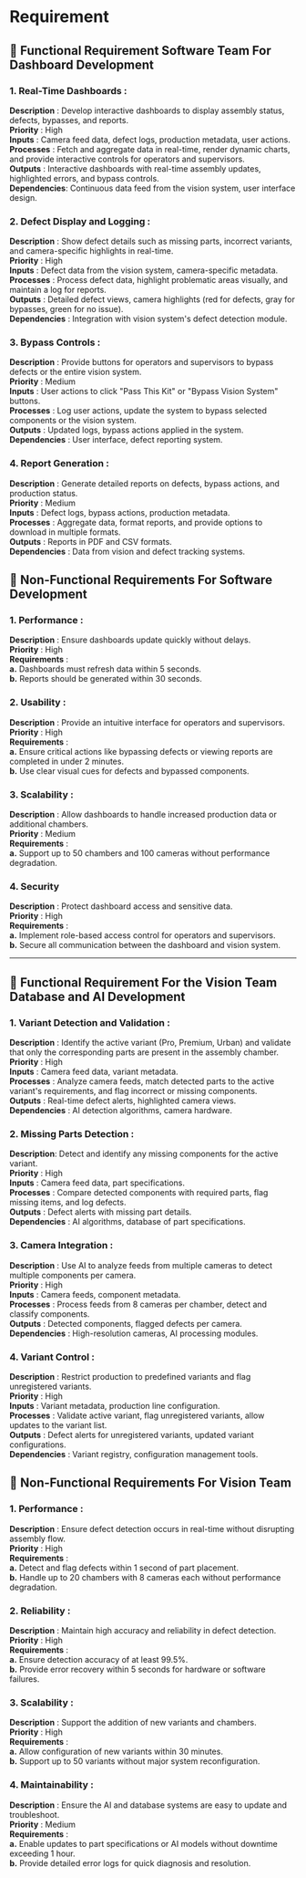 # **Requirement**
## 📝 **Functional Requirement Software Team For Dashboard Development**
### **1. Real-Time Dashboards** :
**Description** : Develop interactive dashboards to display assembly status, defects, bypasses, and reports.                
**Priority** : High             
**Inputs** : Camera feed data, defect logs, production metadata, user actions.              
**Processes** : Fetch and aggregate data in real-time, render dynamic charts, and provide interactive controls for operators and supervisors.           
**Outputs** : Interactive dashboards with real-time assembly updates, highlighted errors, and bypass controls.              
**Dependencies**: Continuous data feed from the vision system, user interface design.           

### **2. Defect Display and Logging** :
**Description** : Show defect details such as missing parts, incorrect variants, and camera-specific highlights in real-time.        
**Priority** : High          
**Inputs** : Defect data from the vision system, camera-specific metadata.       
**Processes** : Process defect data, highlight problematic areas visually, and maintain a log for reports.                      
**Outputs** : Detailed defect views, camera highlights (red for defects, gray for bypasses, green for no issue).                
**Dependencies** : Integration with vision system's defect detection module.

### **3. Bypass Controls** :    
**Description** : Provide buttons for operators and supervisors to bypass defects or the entire vision system.      
**Priority** : Medium           
**Inputs** : User actions to click "Pass This Kit" or "Bypass Vision System" buttons.           
**Processes** : Log user actions, update the system to bypass selected components or the vision system.             
**Outputs** : Updated logs, bypass actions applied in the system.           
**Dependencies** : User interface, defect reporting system.         

### **4. Report Generation**  :                   
**Description** : Generate detailed reports on defects, bypass actions, and production status.                           
**Priority** : Medium           
**Inputs** : Defect logs, bypass actions, production metadata.          
**Processes** : Aggregate data, format reports, and provide options to download in multiple formats.            
**Outputs** : Reports in PDF and CSV formats.           
**Dependencies** : Data from vision and defect tracking systems.            

## 🚀 **Non-Functional Requirements For Software Development**
### **1. Performance** :            
**Description** : Ensure dashboards update quickly without delays.          
**Priority** : High         
**Requirements** :          
**a.** Dashboards must refresh data within 5 seconds.           
**b.** Reports should be generated within 30 seconds.  

### **2. Usability** :
**Description** : Provide an intuitive interface for operators and supervisors.                               
**Priority** : High                         
**Requirements** :                          
**a.** Ensure critical actions like bypassing defects or viewing reports are completed in under 2 minutes.         
**b.** Use clear visual cues for defects and bypassed components.           

### **3.  Scalability** :
**Description** : Allow dashboards to handle increased production data or additional chambers.                  
**Priority** : Medium           
**Requirements** :          
**a.** Support up to 50 chambers and 100 cameras without performance degradation.           

### **4. Security**     
**Description** : Protect dashboard access and sensitive data.                    
**Priority** : High         
**Requirements** :          
**a.** Implement role-based access control for operators and supervisors.           
**b.** Secure all communication between the dashboard and vision system.        

---

## 📝 **Functional Requirement For the Vision Team Database and AI Development**

### **1. Variant Detection and Validation** :
**Description** : Identify the active variant (Pro, Premium, Urban) and validate that only the corresponding parts are present in the assembly chamber.                             
**Priority** : High                                  
**Inputs** : Camera feed data, variant metadata.                         
**Processes** : Analyze camera feeds, match detected parts to the active    variant's requirements, and flag incorrect or missing     components.               
**Outputs** : Real-time defect alerts, highlighted camera views.             
**Dependencies** : AI detection algorithms, camera hardware.         

### **2. Missing Parts Detection** :
**Description**: Detect and identify any missing components for the active variant.         
**Priority** : High          
**Inputs** : Camera feed data, part specifications.              
**Processes** : Compare detected components with required parts, flag missing items, and log defects.            
**Outputs** : Defect alerts with missing part details.           
**Dependencies** : AI algorithms, database of part specifications.           

### **3. Camera Integration** :
**Description** : Use AI to analyze feeds from multiple cameras to detect multiple components per camera.               
**Priority** : High         
**Inputs** : Camera feeds, component metadata.          
**Processes** : Process feeds from 8 cameras per chamber, detect and classify components.           
**Outputs** : Detected components, flagged defects per camera.          
**Dependencies** : High-resolution cameras, AI processing modules.          

### **4. Variant Control** :
**Description** : Restrict production to predefined variants and flag unregistered variants.                
**Priority** : High         
**Inputs** : Variant metadata, production line configuration.           
**Processes** : Validate active variant, flag unregistered variants, allow updates to the variant list.         
**Outputs** : Defect alerts for unregistered variants, updated variant configurations.          
**Dependencies** : Variant registry, configuration management tools. 

## 🚀 **Non-Functional Requirements For Vision Team**

### **1. Performance** :    
**Description** : Ensure defect detection occurs in real-time without disrupting assembly flow.         
**Priority** : High         
**Requirements** :          
**a.** Detect and flag defects within 1 second of part placement.           
**b.** Handle up to 20 chambers with 8 cameras each without performance degradation.                

### **2. Reliability**  :               
**Description** : Maintain high accuracy and reliability in defect detection.           
**Priority** : High             
**Requirements** :          
**a.** Ensure detection accuracy of at least 99.5%.          
**b.** Provide error recovery within 5 seconds for hardware or software      failures.               

### **3. Scalability** :            
**Description** : Support the addition of new variants and chambers.            
**Priority** : High         
**Requirements** :          
**a.** Allow configuration of new variants within 30 minutes.            
**b.** Support up to 50 variants without major system reconfiguration.           

### **4. Maintainability** :            
**Description** : Ensure the AI and database systems are easy to update and troubleshoot.           
**Priority** : Medium           
**Requirements** :              
**a.** Enable updates to part specifications or AI models without downtime exceeding 1 hour.         
**b.** Provide detailed error logs for quick diagnosis and resolution.           
